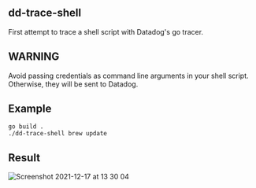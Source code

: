 dd-trace-shell
---------------
First attempt to trace a shell script with Datadog's go tracer.

WARNING
-------
Avoid passing credentials as command line arguments in your shell script. Otherwise, they will be sent to Datadog.

Example
--------
```
go build .
./dd-trace-shell brew update
```

Result
------
![Screenshot 2021-12-17 at 13 30 04](https://user-images.githubusercontent.com/1836721/146544964-7827f5b6-5901-4bf2-af82-389f2579c06c.png)
